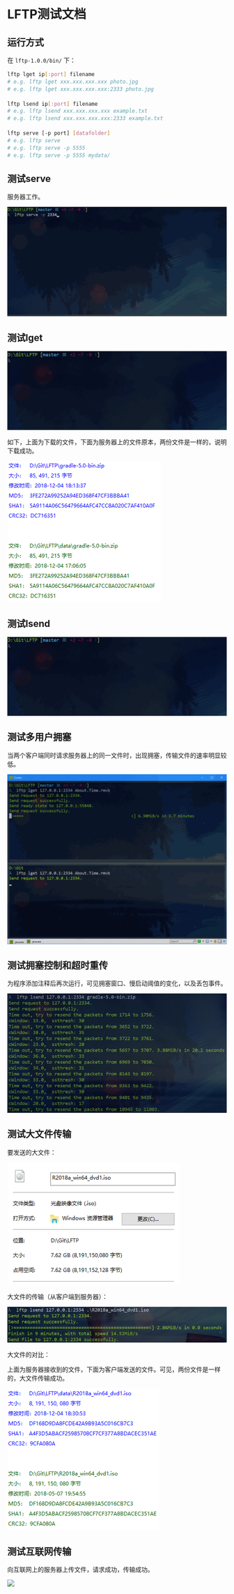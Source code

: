 # LFTP测试文档

## 运行方式

在 `lftp-1.0.0/bin/` 下：

```sh
lftp lget ip[:port] filename
# e.g. lftp lget xxx.xxx.xxx.xxx photo.jpg
# e.g. lftp lget xxx.xxx.xxx.xxx:2333 photo.jpg

lftp lsend ip[:port] filename
# e.g. lftp lsend xxx.xxx.xxx.xxx example.txt
# e.g. lftp lsend xxx.xxx.xxx.xxx:2333 example.txt

lftp serve [-p port] [datafolder]
# e.g. lftp serve
# e.g. lftp serve -p 5555
# e.g. lftp serve -p 5555 mydata/
```

## 测试serve

服务器工作。

![](test/serve.gif)

## 测试lget

![](test/lget.gif)

如下，上面为下载的文件，下面为服务器上的文件原本，两份文件是一样的，说明下载成功。

![](test/file-check.png)

## 测试lsend

![](test/lsend.gif)

## 测试多用户拥塞

当两个客户端同时请求服务器上的同一文件时，出现拥塞，传输文件的速率明显较低。

![](test/congestion.gif)

## 测试拥塞控制和超时重传

为程序添加注释后再次运行，可见拥塞窗口、慢启动阈值的变化，以及丢包事件。

![](test/timeout.jpg)

## 测试大文件传输

要发送的大文件：

![](test/big-file.png)

大文件的传输（从客户端到服务器）：

![](test/big-file-send.jpg)

大文件的对比：

上面为服务器接收到的文件，下面为客户端发送的文件。可见，两份文件是一样的，大文件传输成功。

![](test/big-file-check.png)

## 测试互联网传输

向互联网上的服务器上传文件，请求成功，传输成功。

![](C:/Users/yumli/Desktop/16340040%E9%99%88%E7%A7%80%E5%98%8916340280%E4%BD%99%E6%BC%AB%E9%9C%96/report/test/internet.gif)

## 

